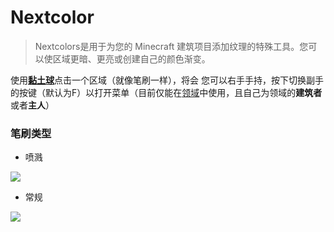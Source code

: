 # Nextcolor

> Nextcolors是用于为您的 Minecraft 建筑项目添加纹理的特殊工具。您可以使区域更暗、更亮或创建自己的颜色渐变。

使用[**黏土球**](https://zh.minecraft.wiki/w/%E9%BB%8F%E5%9C%9F%E7%90%83)点击一个区域（就像笔刷一样），将会
您可以右手手持，按下切换副手的按键（默认为F）以打开菜单（目前仅能在[领域](../realms)中使用，且自己为领域的**建筑者**或者**主人**）

### 笔刷类型

- 喷溅

![](https://mirror.ghproxy.com/https://github.com/Lala-0x3f/picx-images-hosting/raw/master/20231120/image.2dn4dndji1zw.webp)

- 常规

![](https://mirror.ghproxy.com/https://github.com/Lala-0x3f/picx-images-hosting/raw/master/20231120/image.2u1evp68a1m0.webp)